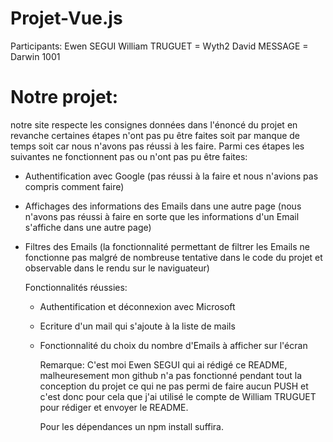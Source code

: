 # Projet-Vue.js
Participants: Ewen SEGUI
              William TRUGUET = Wyth2
              David MESSAGE = Darwin 1001


# Notre projet: 
notre site respecte les consignes données dans l'énoncé du projet en revanche certaines étapes n'ont pas pu être faites soit par manque de temps soit car nous n'avons pas réussi à les faire. Parmi ces étapes les suivantes ne fonctionnent pas ou n'ont pas pu être faites:
- Authentification avec Google (pas réussi à la faire et nous n'avions pas compris comment faire)
- Affichages des informations des Emails dans une autre page (nous n'avons pas réussi à faire en sorte que les informations d'un Email s'affiche dans une autre page)
- Filtres des Emails (la fonctionnalité permettant de filtrer les Emails ne fonctionne pas malgré de nombreuse tentative dans le code du projet et observable dans le rendu sur le naviguateur)

  Fonctionnalités réussies:
  - Authentification et déconnexion avec Microsoft
  - Ecriture d'un mail qui s'ajoute à la liste de mails
  - Fonctionnalité du choix du nombre d'Emails à afficher sur l'écran
 
    Remarque: C'est moi Ewen SEGUI qui ai rédigé ce README, malheuresement mon github n'a pas fonctionné pendant tout la conception du projet ce qui ne pas permi de faire aucun PUSH et c'est donc pour cela que j'ai utilisé le compte de William TRUGUET pour rédiger et envoyer le README.


    Pour les dépendances un npm install suffira.
